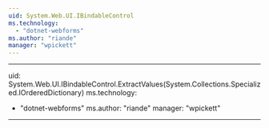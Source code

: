 ```yaml
---
uid: System.Web.UI.IBindableControl
ms.technology: 
  - "dotnet-webforms"
ms.author: "riande"
manager: "wpickett"
---
```


---
uid: System.Web.UI.IBindableControl.ExtractValues(System.Collections.Specialized.IOrderedDictionary)
ms.technology: 
  - "dotnet-webforms"
ms.author: "riande"
manager: "wpickett"
---
